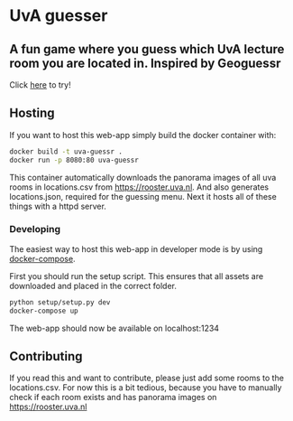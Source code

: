 # UvA guesser
## A fun game where you guess which UvA lecture room you are located in. Inspired by Geoguessr

Click [here](https://uvaguessr.quirijndubois.nl) to try!

## Hosting
If you want to host this web-app simply build the docker container with:
```bash
docker build -t uva-guessr .
docker run -p 8080:80 uva-guessr
```

This container automatically downloads the panorama images of all uva rooms in locations.csv from https://rooster.uva.nl. And also generates locations.json, required for the guessing menu.
Next it hosts all of these things with a httpd server.

### Developing
The easiest way to host this web-app in developer mode is by using [docker-compose](https://docs.docker.com/compose/).

First you should run the setup script. This ensures that all assets are downloaded and placed in the correct folder.
```bash
python setup/setup.py dev
docker-compose up
```
The web-app should now be available on localhost:1234

## Contributing
If you read this and want to contribute, please just add some rooms to the locations.csv. For now this is a bit tedious, because you have to manually check if each room exists and has panorama images on https://rooster.uva.nl
